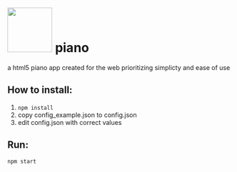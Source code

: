 # <img src='./logo.png =100x' height='100' width='100'>  piano 

a html5 piano app created for the web prioritizing simplicty and ease of use


## How to install:
1. `npm install`
2. copy config_example.json to config.json
3. edit config.json with correct values

## Run:
`npm start`

